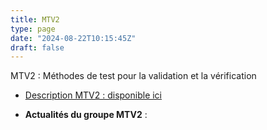 ```yaml
---
title: MTV2
type: page
date: "2024-08-22T10:15:45Z"
draft: false
---
```


MTV2 : Méthodes de test pour la validation et la vérification

  * [Description MTV2 : disponible ici](https://gdr-gpl.cnrs.fr/?page_id=115)



  * **Actualités du groupe MTV2** :


